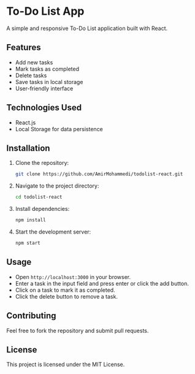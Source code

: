 # To-Do List App

A simple and responsive To-Do List application built with React.

## Features
- Add new tasks
- Mark tasks as completed
- Delete tasks
- Save tasks in local storage
- User-friendly interface

## Technologies Used
- React.js
- Local Storage for data persistence

## Installation

1. Clone the repository:
   ```sh
   git clone https://github.com/AmirMohammedi/todolist-react.git
   ```

2. Navigate to the project directory:
   ```sh
   cd todolist-react
   ```

3. Install dependencies:
   ```sh
   npm install
   ```

4. Start the development server:
   ```sh
   npm start
   ```

## Usage
- Open `http://localhost:3000` in your browser.
- Enter a task in the input field and press enter or click the add button.
- Click on a task to mark it as completed.
- Click the delete button to remove a task.

## Contributing
Feel free to fork the repository and submit pull requests.

## License
This project is licensed under the MIT License.
